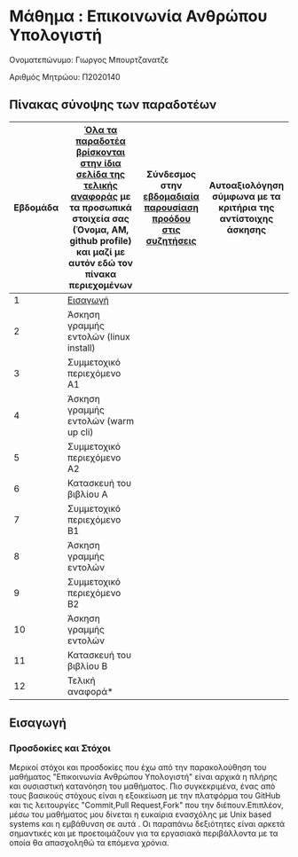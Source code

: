 # Μάθημα : Επικοινωνία Ανθρώπου Υπολογιστή

Ονοματεπώνυμο: Γιωργος Μπουρτζανατζε </br>

Αριθμός Μητρώου: Π2020140 </br>

## Πίνακας σύνοψης των παραδοτέων
| Εβδομάδα | [Όλα τα παραδοτέα βρίσκονται στην ίδια σελίδα της τελικής αναφοράς](https://courses-ionio.github.io/help/deliverables/) με τα προσωπικά στοιχεία σας (Όνομα, ΑΜ, github profile) και μαζί με αυτόν εδώ τον πίνακα περιεχομένων | Σύνδεσμος στην [εβδομαδιαία παρουσίαση προόδου στις συζητήσεις](https://github.com/courses-ionio/help/discussions/categories/show-and-tell) | Αυτοαξιολόγηση σύμφωνα με τα κριτήρια της αντίστοιχης άσκησης |
| --- | --- | --- | --- |
| 1 | [Εισαγωγή](https://github.com/BurjanadzeG/hci/edit/%CE%A02020140/projects/2020140/README.md#%CE%B5%CE%B9%CF%83%CE%B1%CE%B3%CF%89%CE%B3%CE%AE)| | |
| 2 | Άσκηση γραμμής εντολών (linux install) | | |
| 3 | Συμμετοχικό περιεχόμενο A1 | | |
| 4 | Άσκηση γραμμής εντολών (warm up cli) | | |
| 5 | Συμμετοχικό περιεχόμενο A2 | | |
| 6 | Κατασκευή του βιβλίου Α | | |
| 7 | Συμμετοχικό περιεχόμενο B1 | | |
| 8 | Άσκηση γραμμής εντολών | | |
| 9 | Συμμετοχικό περιεχόμενο B2 | | |
| 10 | Άσκηση γραμμής εντολών | | |
| 11 | Κατασκευή του βιβλίου Β | | |
| 12 | Τελική αναφορά* | | |


## Εισαγωγή
### Προσδοκίες και Στόχοι


Μερικοί στόχοι και προσδοκίες που έχω από την παρακολούθηση του μαθήματος "Επικοινωνία Ανθρώπου Υπολογιστή" είναι αρχικά η πλήρης και ουσιαστική  κατανόηση του μαθήματος. Πιο συγκεκριμένα, ένας από τους βασικούς στόχους είναι η εξοικείωση με την πλατφόρμα του GitHub και τις λειτουργίες "Commit,Pull Request,Fork" που την διέπουν.Επιπλέον, μέσω του μαθήματος μου δίνεται η ευκαίρια ενασχόλης με Unix based systems και η εμβάθυνση σε αυτά . Οι παραπάνω δεξιότητες είναι αρκετά σημαντικές και με προετοιμάζουν για τα εργασιακά περιβάλλοντα με τα οποία θα απασχοληθώ τα επόμενα χρόνια.
